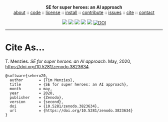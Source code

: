 <p align=center><b>SE for super heroes: an AI approach
</b><br><a
href="https://github.com/sehero/lua/blob/master/README.md">about</a> :: <a
href="https://github.com/sehero/lua">code</a> :: <a
href="https://github.com/sehero/lua/blob/master/LICENSE">license</a> :: <a
href="https://github.com/sehero/lua/blob/master/INSTALL.md">install</a> :: <a
href="https://github.com/sehero/lua/blob/master/CODE_OF_CONDUCT.md">contribute</a> :: <a
href="https://github.com/sehero/lua/issues">issues</a> :: <a
href="https://github.com/sehero/lua/blob/master/CITATION.md">cite</a> :: <a
href="https://github.com/sehero/lua/blob/master/CONTACT.md">contact</a> <p
align=center> <img
src="https://img.shields.io/badge/language-lua-orange">&nbsp;<img
src="https://img.shields.io/badge/purpose-ai,se-blueviolet">&nbsp;<img
src="https://img.shields.io/badge/platform-mac,*nux-informational">&nbsp;<img
src="https://img.shields.io/badge/license-mit-red">&nbsp;<img
src="https://travis-ci.org/sehero/src.svg?branch=master"> <a 
href="https://zenodo.org/badge/latestdoi/263210595"><img 
src="https://zenodo.org/badge/263210595.svg" alt="DOI"></a>
</p><hr>


# Cite As...

T. Menzies. 
_SE for super heroes: an AI approach_.
May, 2020, 
https://doi.org/10.5281/zenodo.3823634.

```bitex
@software{sehero20,
  author       = {Tim Menzies},
  title        = {SE for super heroes: an AI approach},
  month        = may,
  year         = 2020,
  publisher    = {Zenodo},
  version      = {second},
  doi          = {10.5281/zenodo.3823634},
  url          = {https://doi.org/10.5281/zenodo.3823634}
}

```
